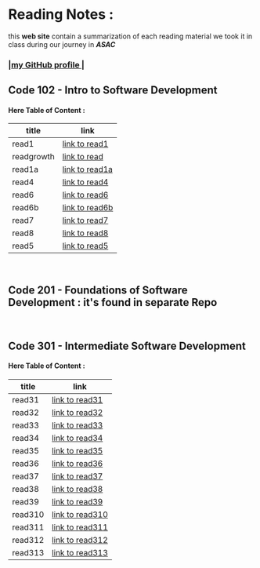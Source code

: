 
# Reading Notes :

 this **web site**  contain a summarization of each reading material we took it in class during our journey in ***ASAC***

### |[my GitHub profile ](https://github.com/amani-bn)|

## Code 102 - Intro to Software Development

#### Here Table of Content :

|title      |link |
|-----      |---------------------------------------------------------------     |
|read1      |[link to read1](https://amani-bn.github.io/reading-notes/read1)     |
|readgrowth |[link to read](https://amani-bn.github.io/reading-notes/growth)     | 
|read1a     |[link to read1a](https://amani-bn.github.io/reading-notes/read1)    |
|read4      |[link to read4](https://amani-bn.github.io/reading-notes/read4)     |
|read6      |[link to read6](https://amani-bn.github.io/reading-notes/read6)     |
|read6b     |[link to read6b](https://amani-bn.github.io/reading-notes/read6b)   |
|read7      |[link to read7](https://amani-bn.github.io/reading-notes/read67)    |
|read8      |[link to read8](https://amani-bn.github.io/reading-notes/read68)    |
|read5      |[link to read5](https://amani-bn.github.io/reading-notes/read5)     |

<br>

## Code 201 - Foundations of Software Development : it's found in separate **Repo**

<br>

## Code 301 - Intermediate Software Development

#### Here Table of Content :

|title  |link|
|-----  |---------------------------------------------------------------       |
|read31 |[link to read31](https://amani-bn.github.io/reading-notes/read31)     |
|read32 |[link to read32](https://amani-bn.github.io/reading-notes/read32)     |
|read33 |[link to read33](https://amani-bn.github.io/reading-notes/read33)                                          |
|read34 |[link to read34](https://amani-bn.github.io/reading-notes/read34)                                          |
|read35 |[link to read35](https://amani-bn.github.io/reading-notes/read35)                                          |
|read36 |[link to read36](https://amani-bn.github.io/reading-notes/read36)                                          |
|read37 |[link to read37](https://amani-bn.github.io/reading-notes/read37)                                          |
|read38 |[link to read38](https://amani-bn.github.io/reading-notes/read38)                                          |
|read39 |[link to read39](https://amani-bn.github.io/reading-notes/read39)                                          |
|read310 |[link to read310](https://amani-bn.github.io/reading-notes/read310)                                          |
|read311 |[link to read311](https://amani-bn.github.io/reading-notes/read311)                                          |
|read312 |[link to read312](https://amani-bn.github.io/reading-notes/read312)                                          |
|read313 |[link to read313](https://amani-bn.github.io/reading-notes/read313)                                          |




